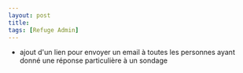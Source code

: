 ```yaml
---
layout: post
title:
tags: [Refuge Admin]
---
```


- ajout d'un lien pour envoyer un email à toutes les personnes ayant donné une réponse particulière à un sondage
